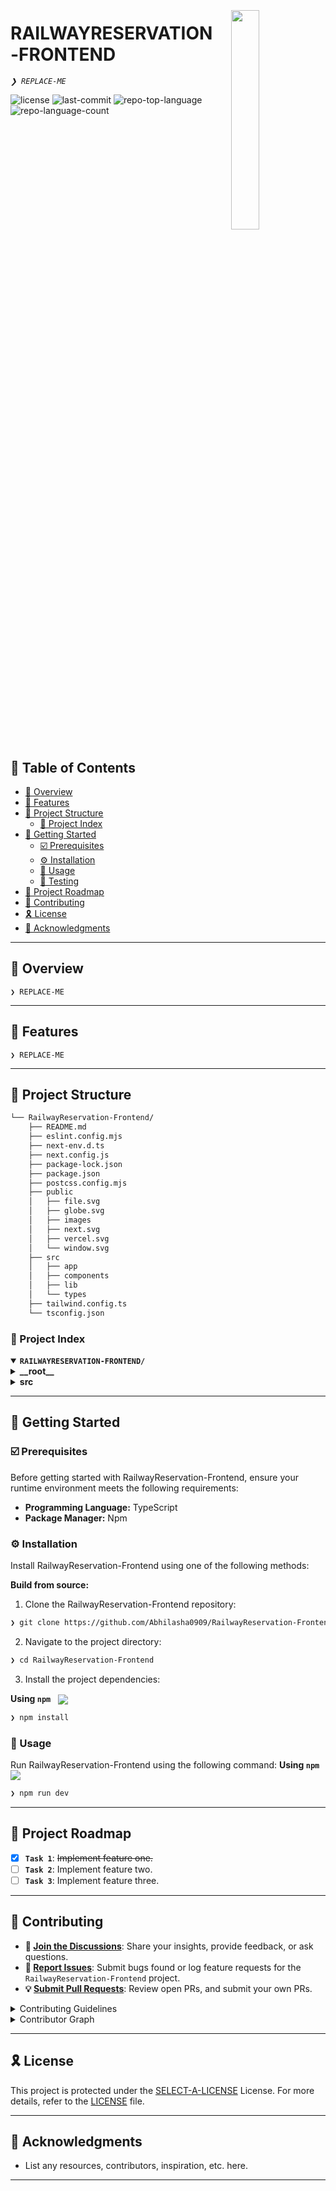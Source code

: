 <div align="left" style="position: relative;">
<img src="" align="right" width="30%" style="margin: -20px 0 0 20px;">
<h1>RAILWAYRESERVATION-FRONTEND</h1>
<p align="left">
	<em><code>❯ REPLACE-ME</code></em>
</p>
<p align="left">
	<img src="https://img.shields.io/github/license/Abhilasha0909/RailwayReservation-Frontend?style=default&logo=opensourceinitiative&logoColor=white&color=0080ff" alt="license">
	<img src="https://img.shields.io/github/last-commit/Abhilasha0909/RailwayReservation-Frontend?style=default&logo=git&logoColor=white&color=0080ff" alt="last-commit">
	<img src="https://img.shields.io/github/languages/top/Abhilasha0909/RailwayReservation-Frontend?style=default&color=0080ff" alt="repo-top-language">
	<img src="https://img.shields.io/github/languages/count/Abhilasha0909/RailwayReservation-Frontend?style=default&color=0080ff" alt="repo-language-count">
</p>
<p align="left"><!-- default option, no dependency badges. -->
</p>
<p align="left">
	<!-- default option, no dependency badges. -->
</p>
</div>
<br clear="right">

## 🔗 Table of Contents

- [📍 Overview](#-overview)
- [👾 Features](#-features)
- [📁 Project Structure](#-project-structure)
  - [📂 Project Index](#-project-index)
- [🚀 Getting Started](#-getting-started)
  - [☑️ Prerequisites](#-prerequisites)
  - [⚙️ Installation](#-installation)
  - [🤖 Usage](#🤖-usage)
  - [🧪 Testing](#🧪-testing)
- [📌 Project Roadmap](#-project-roadmap)
- [🔰 Contributing](#-contributing)
- [🎗 License](#-license)
- [🙌 Acknowledgments](#-acknowledgments)

---

## 📍 Overview

<code>❯ REPLACE-ME</code>

---

## 👾 Features

<code>❯ REPLACE-ME</code>

---

## 📁 Project Structure

```sh
└── RailwayReservation-Frontend/
    ├── README.md
    ├── eslint.config.mjs
    ├── next-env.d.ts
    ├── next.config.js
    ├── package-lock.json
    ├── package.json
    ├── postcss.config.mjs
    ├── public
    │   ├── file.svg
    │   ├── globe.svg
    │   ├── images
    │   ├── next.svg
    │   ├── vercel.svg
    │   └── window.svg
    ├── src
    │   ├── app
    │   ├── components
    │   ├── lib
    │   └── types
    ├── tailwind.config.ts
    └── tsconfig.json
```


### 📂 Project Index
<details open>
	<summary><b><code>RAILWAYRESERVATION-FRONTEND/</code></b></summary>
	<details> <!-- __root__ Submodule -->
		<summary><b>__root__</b></summary>
		<blockquote>
			<table>
			<tr>
				<td><b><a href='https://github.com/Abhilasha0909/RailwayReservation-Frontend/blob/master/package-lock.json'>package-lock.json</a></b></td>
				<td><code>❯ REPLACE-ME</code></td>
			</tr>
			<tr>
				<td><b><a href='https://github.com/Abhilasha0909/RailwayReservation-Frontend/blob/master/tsconfig.json'>tsconfig.json</a></b></td>
				<td><code>❯ REPLACE-ME</code></td>
			</tr>
			<tr>
				<td><b><a href='https://github.com/Abhilasha0909/RailwayReservation-Frontend/blob/master/eslint.config.mjs'>eslint.config.mjs</a></b></td>
				<td><code>❯ REPLACE-ME</code></td>
			</tr>
			<tr>
				<td><b><a href='https://github.com/Abhilasha0909/RailwayReservation-Frontend/blob/master/next-env.d.ts'>next-env.d.ts</a></b></td>
				<td><code>❯ REPLACE-ME</code></td>
			</tr>
			<tr>
				<td><b><a href='https://github.com/Abhilasha0909/RailwayReservation-Frontend/blob/master/postcss.config.mjs'>postcss.config.mjs</a></b></td>
				<td><code>❯ REPLACE-ME</code></td>
			</tr>
			<tr>
				<td><b><a href='https://github.com/Abhilasha0909/RailwayReservation-Frontend/blob/master/next.config.js'>next.config.js</a></b></td>
				<td><code>❯ REPLACE-ME</code></td>
			</tr>
			<tr>
				<td><b><a href='https://github.com/Abhilasha0909/RailwayReservation-Frontend/blob/master/package.json'>package.json</a></b></td>
				<td><code>❯ REPLACE-ME</code></td>
			</tr>
			<tr>
				<td><b><a href='https://github.com/Abhilasha0909/RailwayReservation-Frontend/blob/master/tailwind.config.ts'>tailwind.config.ts</a></b></td>
				<td><code>❯ REPLACE-ME</code></td>
			</tr>
			</table>
		</blockquote>
	</details>
	<details> <!-- src Submodule -->
		<summary><b>src</b></summary>
		<blockquote>
			<details>
				<summary><b>types</b></summary>
				<blockquote>
					<table>
					<tr>
						<td><b><a href='https://github.com/Abhilasha0909/RailwayReservation-Frontend/blob/master/src/types/index.ts'>index.ts</a></b></td>
						<td><code>❯ REPLACE-ME</code></td>
					</tr>
					</table>
				</blockquote>
			</details>
			<details>
				<summary><b>lib</b></summary>
				<blockquote>
					<table>
					<tr>
						<td><b><a href='https://github.com/Abhilasha0909/RailwayReservation-Frontend/blob/master/src/lib/api.ts'>api.ts</a></b></td>
						<td><code>❯ REPLACE-ME</code></td>
					</tr>
					</table>
				</blockquote>
			</details>
			<details>
				<summary><b>components</b></summary>
				<blockquote>
					<details>
						<summary><b>booking</b></summary>
						<blockquote>
							<table>
							<tr>
								<td><b><a href='https://github.com/Abhilasha0909/RailwayReservation-Frontend/blob/master/src/components/booking/SeatMap.tsx'>SeatMap.tsx</a></b></td>
								<td><code>❯ REPLACE-ME</code></td>
							</tr>
							<tr>
								<td><b><a href='https://github.com/Abhilasha0909/RailwayReservation-Frontend/blob/master/src/components/booking/BookingForm.tsx'>BookingForm.tsx</a></b></td>
								<td><code>❯ REPLACE-ME</code></td>
							</tr>
							<tr>
								<td><b><a href='https://github.com/Abhilasha0909/RailwayReservation-Frontend/blob/master/src/components/booking/TrainList.tsx'>TrainList.tsx</a></b></td>
								<td><code>❯ REPLACE-ME</code></td>
							</tr>
							<tr>
								<td><b><a href='https://github.com/Abhilasha0909/RailwayReservation-Frontend/blob/master/src/components/booking/PaymentPage.tsx'>PaymentPage.tsx</a></b></td>
								<td><code>❯ REPLACE-ME</code></td>
							</tr>
							<tr>
								<td><b><a href='https://github.com/Abhilasha0909/RailwayReservation-Frontend/blob/master/src/components/booking/SearchForm.tsx'>SearchForm.tsx</a></b></td>
								<td><code>❯ REPLACE-ME</code></td>
							</tr>
							</table>
						</blockquote>
					</details>
					<details>
						<summary><b>layout</b></summary>
						<blockquote>
							<table>
							<tr>
								<td><b><a href='https://github.com/Abhilasha0909/RailwayReservation-Frontend/blob/master/src/components/layout/Footer.tsx'>Footer.tsx</a></b></td>
								<td><code>❯ REPLACE-ME</code></td>
							</tr>
							<tr>
								<td><b><a href='https://github.com/Abhilasha0909/RailwayReservation-Frontend/blob/master/src/components/layout/AdminHeader.tsx'>AdminHeader.tsx</a></b></td>
								<td><code>❯ REPLACE-ME</code></td>
							</tr>
							<tr>
								<td><b><a href='https://github.com/Abhilasha0909/RailwayReservation-Frontend/blob/master/src/components/layout/Header.tsx'>Header.tsx</a></b></td>
								<td><code>❯ REPLACE-ME</code></td>
							</tr>
							</table>
						</blockquote>
					</details>
					<details>
						<summary><b>ui</b></summary>
						<blockquote>
							<table>
							<tr>
								<td><b><a href='https://github.com/Abhilasha0909/RailwayReservation-Frontend/blob/master/src/components/ui/Button.tsx'>Button.tsx</a></b></td>
								<td><code>❯ REPLACE-ME</code></td>
							</tr>
							<tr>
								<td><b><a href='https://github.com/Abhilasha0909/RailwayReservation-Frontend/blob/master/src/components/ui/Card.tsx'>Card.tsx</a></b></td>
								<td><code>❯ REPLACE-ME</code></td>
							</tr>
							<tr>
								<td><b><a href='https://github.com/Abhilasha0909/RailwayReservation-Frontend/blob/master/src/components/ui/Input.tsx'>Input.tsx</a></b></td>
								<td><code>❯ REPLACE-ME</code></td>
							</tr>
							</table>
						</blockquote>
					</details>
				</blockquote>
			</details>
			<details>
				<summary><b>app</b></summary>
				<blockquote>
					<table>
					<tr>
						<td><b><a href='https://github.com/Abhilasha0909/RailwayReservation-Frontend/blob/master/src/app/layout.tsx'>layout.tsx</a></b></td>
						<td><code>❯ REPLACE-ME</code></td>
					</tr>
					<tr>
						<td><b><a href='https://github.com/Abhilasha0909/RailwayReservation-Frontend/blob/master/src/app/globals.css'>globals.css</a></b></td>
						<td><code>❯ REPLACE-ME</code></td>
					</tr>
					<tr>
						<td><b><a href='https://github.com/Abhilasha0909/RailwayReservation-Frontend/blob/master/src/app/page.tsx'>page.tsx</a></b></td>
						<td><code>❯ REPLACE-ME</code></td>
					</tr>
					</table>
					<details>
						<summary><b>booking</b></summary>
						<blockquote>
							<table>
							<tr>
								<td><b><a href='https://github.com/Abhilasha0909/RailwayReservation-Frontend/blob/master/src/app/booking/page.tsx'>page.tsx</a></b></td>
								<td><code>❯ REPLACE-ME</code></td>
							</tr>
							</table>
							<details>
								<summary><b>[id]</b></summary>
								<blockquote>
									<table>
									<tr>
										<td><b><a href='https://github.com/Abhilasha0909/RailwayReservation-Frontend/blob/master/src/app/booking/[id]/page.tsx'>page.tsx</a></b></td>
										<td><code>❯ REPLACE-ME</code></td>
									</tr>
									</table>
								</blockquote>
							</details>
						</blockquote>
					</details>
					<details>
						<summary><b>(auth)</b></summary>
						<blockquote>
							<details>
								<summary><b>login</b></summary>
								<blockquote>
									<table>
									<tr>
										<td><b><a href='https://github.com/Abhilasha0909/RailwayReservation-Frontend/blob/master/src/app/(auth)/login/page.tsx'>page.tsx</a></b></td>
										<td><code>❯ REPLACE-ME</code></td>
									</tr>
									</table>
								</blockquote>
							</details>
							<details>
								<summary><b>register</b></summary>
								<blockquote>
									<table>
									<tr>
										<td><b><a href='https://github.com/Abhilasha0909/RailwayReservation-Frontend/blob/master/src/app/(auth)/register/page.tsx'>page.tsx</a></b></td>
										<td><code>❯ REPLACE-ME</code></td>
									</tr>
									</table>
								</blockquote>
							</details>
						</blockquote>
					</details>
					<details>
						<summary><b>search</b></summary>
						<blockquote>
							<table>
							<tr>
								<td><b><a href='https://github.com/Abhilasha0909/RailwayReservation-Frontend/blob/master/src/app/search/page.tsx'>page.tsx</a></b></td>
								<td><code>❯ REPLACE-ME</code></td>
							</tr>
							</table>
						</blockquote>
					</details>
					<details>
						<summary><b>dashboard</b></summary>
						<blockquote>
							<table>
							<tr>
								<td><b><a href='https://github.com/Abhilasha0909/RailwayReservation-Frontend/blob/master/src/app/dashboard/page.tsx'>page.tsx</a></b></td>
								<td><code>❯ REPLACE-ME</code></td>
							</tr>
							</table>
						</blockquote>
					</details>
					<details>
						<summary><b>admin</b></summary>
						<blockquote>
							<table>
							<tr>
								<td><b><a href='https://github.com/Abhilasha0909/RailwayReservation-Frontend/blob/master/src/app/admin/page.tsx'>page.tsx</a></b></td>
								<td><code>❯ REPLACE-ME</code></td>
							</tr>
							</table>
							<details>
								<summary><b>financial-report</b></summary>
								<blockquote>
									<table>
									<tr>
										<td><b><a href='https://github.com/Abhilasha0909/RailwayReservation-Frontend/blob/master/src/app/admin/financial-report/page.tsx'>page.tsx</a></b></td>
										<td><code>❯ REPLACE-ME</code></td>
									</tr>
									</table>
								</blockquote>
							</details>
							<details>
								<summary><b>dashboard</b></summary>
								<blockquote>
									<table>
									<tr>
										<td><b><a href='https://github.com/Abhilasha0909/RailwayReservation-Frontend/blob/master/src/app/admin/dashboard/page.tsx'>page.tsx</a></b></td>
										<td><code>❯ REPLACE-ME</code></td>
									</tr>
									</table>
								</blockquote>
							</details>
							<details>
								<summary><b>passenger-details</b></summary>
								<blockquote>
									<table>
									<tr>
										<td><b><a href='https://github.com/Abhilasha0909/RailwayReservation-Frontend/blob/master/src/app/admin/passenger-details/page.tsx'>page.tsx</a></b></td>
										<td><code>❯ REPLACE-ME</code></td>
									</tr>
									</table>
								</blockquote>
							</details>
						</blockquote>
					</details>
				</blockquote>
			</details>
		</blockquote>
	</details>
</details>

---
## 🚀 Getting Started

### ☑️ Prerequisites

Before getting started with RailwayReservation-Frontend, ensure your runtime environment meets the following requirements:

- **Programming Language:** TypeScript
- **Package Manager:** Npm


### ⚙️ Installation

Install RailwayReservation-Frontend using one of the following methods:

**Build from source:**

1. Clone the RailwayReservation-Frontend repository:
```sh
❯ git clone https://github.com/Abhilasha0909/RailwayReservation-Frontend
```

2. Navigate to the project directory:
```sh
❯ cd RailwayReservation-Frontend
```

3. Install the project dependencies:


**Using `npm`** &nbsp; [<img align="center" src="https://img.shields.io/badge/npm-CB3837.svg?style={badge_style}&logo=npm&logoColor=white" />](https://www.npmjs.com/)

```sh
❯ npm install
```




### 🤖 Usage
Run RailwayReservation-Frontend using the following command:
**Using `npm`** &nbsp; [<img align="center" src="https://img.shields.io/badge/npm-CB3837.svg?style={badge_style}&logo=npm&logoColor=white" />](https://www.npmjs.com/)

```sh
❯ npm run dev
```


<!---### 🧪 Testing
Run the test suite using the following command:
**Using `npm`** &nbsp; [<img align="center" src="https://img.shields.io/badge/npm-CB3837.svg?style={badge_style}&logo=npm&logoColor=white" />](https://www.npmjs.com/)

```sh
❯ npm test
```--->


---
## 📌 Project Roadmap

- [X] **`Task 1`**: <strike>Implement feature one.</strike>
- [ ] **`Task 2`**: Implement feature two.
- [ ] **`Task 3`**: Implement feature three.

---

## 🔰 Contributing

- **💬 [Join the Discussions](https://github.com/Abhilasha0909/RailwayReservation-Frontend/discussions)**: Share your insights, provide feedback, or ask questions.
- **🐛 [Report Issues](https://github.com/Abhilasha0909/RailwayReservation-Frontend/issues)**: Submit bugs found or log feature requests for the `RailwayReservation-Frontend` project.
- **💡 [Submit Pull Requests](https://github.com/Abhilasha0909/RailwayReservation-Frontend/blob/main/CONTRIBUTING.md)**: Review open PRs, and submit your own PRs.

<details closed>
<summary>Contributing Guidelines</summary>

1. **Fork the Repository**: Start by forking the project repository to your github account.
2. **Clone Locally**: Clone the forked repository to your local machine using a git client.
   ```sh
   git clone https://github.com/Abhilasha0909/RailwayReservation-Frontend
   ```
3. **Create a New Branch**: Always work on a new branch, giving it a descriptive name.
   ```sh
   git checkout -b new-feature-x
   ```
4. **Make Your Changes**: Develop and test your changes locally.
5. **Commit Your Changes**: Commit with a clear message describing your updates.
   ```sh
   git commit -m 'Implemented new feature x.'
   ```
6. **Push to github**: Push the changes to your forked repository.
   ```sh
   git push origin new-feature-x
   ```
7. **Submit a Pull Request**: Create a PR against the original project repository. Clearly describe the changes and their motivations.
8. **Review**: Once your PR is reviewed and approved, it will be merged into the main branch. Congratulations on your contribution!
</details>

<details closed>
<summary>Contributor Graph</summary>
<br>
<p align="left">
   <a href="https://github.com{/Abhilasha0909/RailwayReservation-Frontend/}graphs/contributors">
      <img src="https://contrib.rocks/image?repo=Abhilasha0909/RailwayReservation-Frontend">
   </a>
</p>
</details>

---

## 🎗 License

This project is protected under the [SELECT-A-LICENSE](https://choosealicense.com/licenses) License. For more details, refer to the [LICENSE](https://choosealicense.com/licenses/) file.

---

## 🙌 Acknowledgments

- List any resources, contributors, inspiration, etc. here.

---
